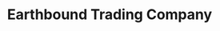 ---
title: "Earthbound Trading Company"
url: /bloomington/earthbound-trading-company/
shop: clothes
---